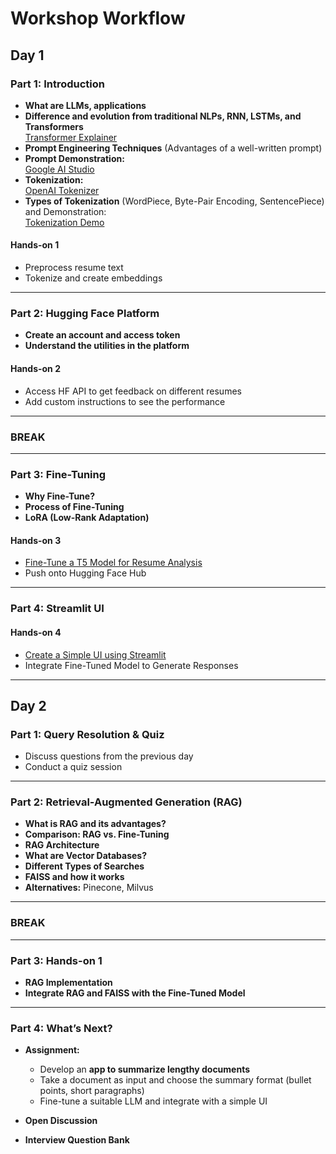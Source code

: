 # Workshop Workflow

## Day 1

### Part 1: Introduction
- **What are LLMs, applications**
- **Difference and evolution from traditional NLPs, RNN, LSTMs, and Transformers**  
  [Transformer Explainer](https://poloclub.github.io/transformer-explainer/)
- **Prompt Engineering Techniques** (Advantages of a well-written prompt)
- **Prompt Demonstration:**  
  [Google AI Studio](https://aistudio.google.com/prompts/new_chat)
- **Tokenization:**  
  [OpenAI Tokenizer](https://platform.openai.com/tokenizer)
- **Types of Tokenization** (WordPiece, Byte-Pair Encoding, SentencePiece) and Demonstration:  
  [Tokenization Demo](https://github.com/pranalibose/Resume_Analyser/blob/main/tokenization-demo.ipynb)

#### Hands-on 1
- Preprocess resume text
- Tokenize and create embeddings

---

### Part 2: Hugging Face Platform
- **Create an account and access token**
- **Understand the utilities in the platform**

#### Hands-on 2
- Access HF API to get feedback on different resumes
- Add custom instructions to see the performance

---

### BREAK

---

### Part 3: Fine-Tuning
- **Why Fine-Tune?**
- **Process of Fine-Tuning**
- **LoRA (Low-Rank Adaptation)**

#### Hands-on 3
- [Fine-Tune a T5 Model for Resume Analysis](https://github.com/pranalibose/Resume_Analyser/blob/main/RA_fine_tuning.ipynb)
- Push onto Hugging Face Hub

---

### Part 4: Streamlit UI
#### Hands-on 4
- [Create a Simple UI using Streamlit](https://github.com/pranalibose/Resume_App)
- Integrate Fine-Tuned Model to Generate Responses

---

## Day 2

### Part 1: Query Resolution & Quiz
- Discuss questions from the previous day
- Conduct a quiz session

---

### Part 2: Retrieval-Augmented Generation (RAG)
- **What is RAG and its advantages?**
- **Comparison: RAG vs. Fine-Tuning**
- **RAG Architecture**
- **What are Vector Databases?**
- **Different Types of Searches**
- **FAISS and how it works**
- **Alternatives:** Pinecone, Milvus

---

### BREAK

---

### Part 3: Hands-on 1
- **RAG Implementation**
- **Integrate RAG and FAISS with the Fine-Tuned Model**

---

### Part 4: What’s Next?
- **Assignment:**
  - Develop an **app to summarize lengthy documents**
  - Take a document as input and choose the summary format (bullet points, short paragraphs)
  - Fine-tune a suitable LLM and integrate with a simple UI

- **Open Discussion**
- **Interview Question Bank**

